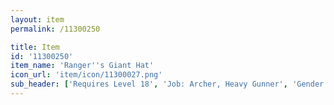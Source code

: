 ```yaml
---
layout: item
permalink: /11300250

title: Item
id: '11300250'
item_name: 'Ranger''s Giant Hat'
icon_url: 'item/icon/11300027.png'
sub_header: ['Requires Level 18', 'Job: Archer, Heavy Gunner', 'Gender: All']
---
```

